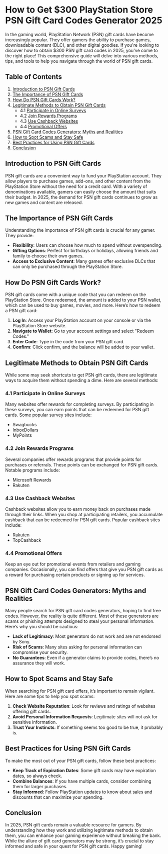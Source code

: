 # How to Get $300 PlayStation Store PSN Gift Card Codes Generator 2025

In the gaming world, PlayStation Network (PSN) gift cards have become increasingly popular. They offer gamers the ability to purchase games, downloadable content (DLC), and other digital goodies. If you're looking to discover how to obtain $300 PSN gift card codes in 2025, you've come to the right place! This comprehensive guide will delve into various methods, tips, and tools to help you navigate through the world of PSN gift cards.

## Table of Contents

1. [Introduction to PSN Gift Cards](#introduction-to-psn-gift-cards)
2. [The Importance of PSN Gift Cards](#the-importance-of-psn-gift-cards)
3. [How Do PSN Gift Cards Work?](#how-do-psn-gift-cards-work)
4. [Legitimate Methods to Obtain PSN Gift Cards](#legitimate-methods-to-obtain-psn-gift-cards)
   - 4.1 [Participate in Online Surveys](#participate-in-online-surveys)
   - 4.2 [Join Rewards Programs](#join-rewards-programs)
   - 4.3 [Use Cashback Websites](#use-cashback-websites)
   - 4.4 [Promotional Offers](#promotional-offers)
5. [PSN Gift Card Codes Generators: Myths and Realities](#psn-gift-card-codes-generators-myths-and-realities)
6. [How to Spot Scams and Stay Safe](#how-to-spot-scams-and-stay-safe)
7. [Best Practices for Using PSN Gift Cards](#best-practices-for-using-psn-gift-cards)
8. [Conclusion](#conclusion)

## Introduction to PSN Gift Cards

PSN gift cards are a convenient way to fund your PlayStation account. They allow players to purchase games, add-ons, and other content from the PlayStation Store without the need for a credit card. With a variety of denominations available, gamers can easily choose the amount that suits their budget. In 2025, the demand for PSN gift cards continues to grow as new games and content are released.

## The Importance of PSN Gift Cards

Understanding the importance of PSN gift cards is crucial for any gamer. They provide:

- **Flexibility**: Users can choose how much to spend without overspending.
- **Gifting Options**: Perfect for birthdays or holidays, allowing friends and family to choose their own games.
- **Access to Exclusive Content**: Many games offer exclusive DLCs that can only be purchased through the PlayStation Store.

## How Do PSN Gift Cards Work?

PSN gift cards come with a unique code that you can redeem on the PlayStation Store. Once redeemed, the amount is added to your PSN wallet, which can be used to buy games, movies, and more. Here’s how to redeem a PSN gift card:

1. **Log In**: Access your PlayStation account on your console or via the PlayStation Store website.
2. **Navigate to Wallet**: Go to your account settings and select "Redeem Codes."
3. **Enter Code**: Type in the code from your PSN gift card.
4. **Confirm**: Click confirm, and the balance will be added to your wallet.

## Legitimate Methods to Obtain PSN Gift Cards

While some may seek shortcuts to get PSN gift cards, there are legitimate ways to acquire them without spending a dime. Here are several methods:

### 4.1 Participate in Online Surveys

Many websites offer rewards for completing surveys. By participating in these surveys, you can earn points that can be redeemed for PSN gift cards. Some popular survey sites include:

- Swagbucks
- InboxDollars
- MyPoints

### 4.2 Join Rewards Programs

Several companies offer rewards programs that provide points for purchases or referrals. These points can be exchanged for PSN gift cards. Notable programs include:

- Microsoft Rewards
- Rakuten

### 4.3 Use Cashback Websites

Cashback websites allow you to earn money back on purchases made through their links. When you shop at participating retailers, you accumulate cashback that can be redeemed for PSN gift cards. Popular cashback sites include:

- Rakuten
- TopCashback

### 4.4 Promotional Offers

Keep an eye out for promotional events from retailers and gaming companies. Occasionally, you can find offers that give you PSN gift cards as a reward for purchasing certain products or signing up for services.

## PSN Gift Card Codes Generators: Myths and Realities

Many people search for PSN gift card codes generators, hoping to find free codes. However, the reality is quite different. Most of these generators are scams or phishing attempts designed to steal your personal information. Here’s why you should be cautious:

- **Lack of Legitimacy**: Most generators do not work and are not endorsed by Sony.
- **Risk of Scams**: Many sites asking for personal information can compromise your security.
- **No Guarantees**: Even if a generator claims to provide codes, there’s no assurance they will work.

## How to Spot Scams and Stay Safe

When searching for PSN gift card offers, it’s important to remain vigilant. Here are some tips to help you spot scams:

1. **Check Website Reputation**: Look for reviews and ratings of websites offering gift cards.
2. **Avoid Personal Information Requests**: Legitimate sites will not ask for sensitive information.
3. **Trust Your Instincts**: If something seems too good to be true, it probably is.

## Best Practices for Using PSN Gift Cards

To make the most out of your PSN gift cards, follow these best practices:

- **Keep Track of Expiration Dates**: Some gift cards may have expiration dates, so always check.
- **Combine Balances**: If you have multiple cards, consider combining them for larger purchases.
- **Stay Informed**: Follow PlayStation updates to know about sales and discounts that can maximize your spending.

## Conclusion

In 2025, PSN gift cards remain a valuable resource for gamers. By understanding how they work and utilizing legitimate methods to obtain them, you can enhance your gaming experience without breaking the bank. While the allure of gift card generators may be strong, it’s crucial to stay informed and safe in your quest for PSN gift cards. Happy gaming!
